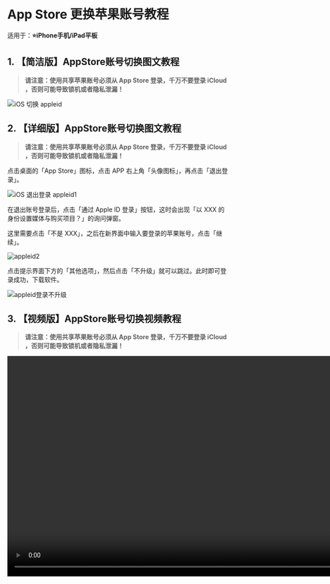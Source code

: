 # App Store 更换苹果账号教程

适用于：**⭐️iPhone手机/iPad平板**

## 1. 【简洁版】AppStore账号切换图文教程

> **请注意：使用共享苹果账号必须从 App Store 登录，千万不要登录 iCloud ，否则可能导致锁机或者隐私泄漏！**

![iOS 切换 appleid](https://cdn.wwkejishe.top/wp-cdn-02/2025/20250726120542250.jpg)

## 2. 【详细版】AppStore账号切换图文教程

> **请注意：使用共享苹果账号必须从 App Store 登录，千万不要登录 iCloud ，否则可能导致锁机或者隐私泄漏！**

点击桌面的「App Store」图标，点击 APP 右上角「头像图标」，再点击「退出登录」。

![iOS 退出登录 appleid1](https://cdn.wwkejishe.top/wp-cdn-02/2025/20250726120548167.png)

在退出账号登录后，点击「通过 Apple ID 登录」按钮，这时会出现「以 XXX 的身份设置媒体与购买项目？」的询问弹窗。

这里需要点击「不是 XXX」，之后在新界面中输入要登录的苹果账号，点击「继续」。

![appleid2](https://cdn.wwkejishe.top/wp-cdn-02/2025/20250726120553734.png)

点击提示界面下方的「其他选项」，然后点击「不升级」就可以跳过。此时即可登录成功，下载软件。

![appleid登录不升级](https://cdn.wwkejishe.top/wp-cdn-02/2025/20250726120558840.png)

## 3. 【视频版】AppStore账号切换视频教程

> **请注意：使用共享苹果账号必须从 App Store 登录，千万不要登录 iCloud ，否则可能导致锁机或者隐私泄漏！**

<video src="https://nim-nosdn.netease.im/MjYxNDkzNzE=/bmltYV8zMDM4MzA4NDc2NDBfMTc0NTQyNDE3MTUxMl84OWJlZmYzMy0xZGY3LTRjNTctOGY0Ni1lMGVmOWQzMTJkNWE=" height="500px" controls="" controlslist="nodownload" muted="" jm_neat="1375116289"></video>